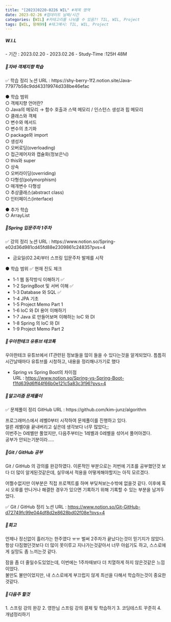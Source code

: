 ```yaml
---
title: "[2023]0220-0226 WIL" #제목 영역
date: 2023-02-26 #업데이트 날짜/시간
categories: [WIL] #카테고리를 나눠줄 수 있음?! TIL, WIL, Project
tags: [WIL, 항해99] #태그예시: TIL, WIL, Project
---
```


<h5><strong>W.I.L</strong></h5>
- 기간 : 2023.02.20 - 2023.02.26   
- Study-Time :125H 48M   
  
<h5><strong>📌자바 객체지향 학습</strong></h5>
✅ 학습 정리 노션 URL : https://shy-berry-1f2.notion.site/Java-77977b58c9dd43319974d338be46efac

● 학습 범위  
○ 객체지향 언어란?  
○ Java의 메모리 → 함수 호출과 스택 메모리 / 인스턴스 생성과 힙 메모리  
○ 클래스와 객체  
○ 변수와 메서드  
○ 변수의 초기화  
○ package와 import  
○ 생성자  
○ 오버로딩(overloading)  
○ 접근제어자와 캡슐화(정보은닉)  
○ this와 super  
○ 상속  
○ 오버라이딩(overriding)  
○ 다형성(polymorphism)  
○ 매개변수 다형성  
○ 추상클래스(abstract class)  
○ 인터페이스(interface)

● 추가 학습  
○ ArrayList

<h5><strong>📌Spring 입문주차 1주차</strong></h5>
✅ 강의 정리 노션 URL : https://www.notion.so/Spring-e02d36d981cd45fd88e2309861c24835?pvs=4

- 금요일(02.24)부터 스프링 입문주차 발제를 시작

● 학습 범위
✅ 현재 진도 체크

- 1-1 웹 동작방식 이해하기 ✅
- 1-2 SpringBoot 및 서버 이해 ✅
- 1-3 Database 와 SQL ✅
- 1-4 JPA 기초
- 1-5 Project Memo Part 1
- 1-6 IoC 와 DI 용어 이해하기
- 1-7 Java 로 만들어보며 이해하는 IoC 와 DI
- 1-8 Spring 의 IoC 와 DI
- 1-9 Project Memo Part 2

<h5><strong>📌우아한테크 유튜브 테코톡</strong></h5>
우아한테크 유튜브에서 IT관련된 정보들을 많이 들을 수 있다는것을 알게되었다.  
틈틈히 시간날때마다 유튜브를 시청하고, 내용을 정리해나가기로 했다

- Spring vs Spring Boot의 차이점  
  URL : https://www.notion.so/Spring-vs-Spring-Boot-f1fd639d6ff44f66b0e121c5a83c3f96?pvs=4

<h5><strong>📌알고리즘 문제풀이</strong></h5>
✅ 문제풀이 정리 GitHub URL : https://github.com/kim-junz/algorithm

프로그래머스에서 레벨0부터 시작하여 문제풀이를 진행하고 있다.  
얼른 레벨0을 끝내버리고 싶은데 생각보다 너무 많았다;;  
이번주는 0레벨만 풀었지만, 다음주부터는 1레벨과 0레벨을 섞어서 풀어야겠다.  
공부가 안되는기분이라.....

<h5><strong>📌Git / GitHub 공부</strong></h5>
Git / GitHub 의 강의를 완강하였다.
이론적인 부분으로는 저번에 기초를 공부했던것 보다 더 많이 알게된것같은데,
실무에서 적용을 어떻게해야할지는 아직 모르겠다.

어쩔수없지만 이부분은 직접 프로젝트를 하며 부딪쳐보는수밖에 없을것 같다.
이후에 혹시 오류를 만나거나 해결한 경우가 있으면 기록하기 위해 기록할 수 있는 부분을 남겨두었다.

✅ Git / GitHub 정리 노션 URL : https://www.notion.so/Git-GitHub-d72749fc99e044df8d2e8628bd02f08e?pvs=4

<h5><strong>📌회고</strong></h5>
언제나 정신없이 흘러가는 한주였다 ㅠㅠ 벌써 2주차가 끝났다는것이 믿기지가 않았다.
항상 다짐했던것보다 더 많이 못이루고 지나가는것같아서 너무 아쉽기도 하고,
스스로에게 실망도 좀 느끼는것 같다.

잠을 좀 더 줄일수도있었는데, 이번에는 1주차때보다 더 치열하게 하지 않은것같은 느낌이었다.  
불만도 불만이었지만, 내 스스로에게 부끄럽지 않게 최선을 다해서 학습하는것이 중요한것같다.

<h5><strong>📌다음주 할것</strong></h5>
1. 스프링 강의 완강
2. 영한님 스프링 강의 결제 및 학습하기
3. 코딩테스트 꾸준히
4. 개념정리하기

